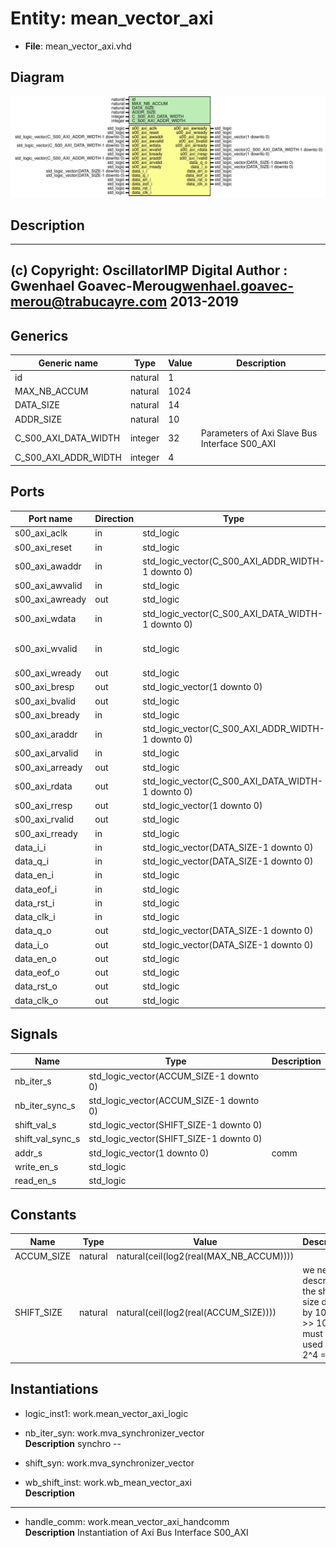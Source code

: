 # Entity: mean_vector_axi

- **File**: mean_vector_axi.vhd
## Diagram

![Diagram](mean_vector_axi.svg "Diagram")
## Description

-------------------------------------------------------------------------
 (c) Copyright: OscillatorIMP Digital
 Author : Gwenhael Goavec-Merou<gwenhael.goavec-merou@trabucayre.com>
 2013-2019
-------------------------------------------------------------------------
## Generics

| Generic name         | Type    | Value | Description                                    |
| -------------------- | ------- | ----- | ---------------------------------------------- |
| id                   | natural | 1     |                                                |
| MAX_NB_ACCUM         | natural | 1024  |                                                |
| DATA_SIZE            | natural | 14    |                                                |
| ADDR_SIZE            | natural | 10    |                                                |
| C_S00_AXI_DATA_WIDTH | integer | 32    | Parameters of Axi Slave Bus Interface S00_AXI  |
| C_S00_AXI_ADDR_WIDTH | integer | 4     |                                                |
## Ports

| Port name       | Direction | Type                                              | Description                                                              |
| --------------- | --------- | ------------------------------------------------- | ------------------------------------------------------------------------ |
| s00_axi_aclk    | in        | std_logic                                         | Wishbone signals                                                         |
| s00_axi_reset   | in        | std_logic                                         |                                                                          |
| s00_axi_awaddr  | in        | std_logic_vector(C_S00_AXI_ADDR_WIDTH-1 downto 0) |                                                                          |
| s00_axi_awvalid | in        | std_logic                                         | 00_axi_awprot	: in std_logic_vector(2 downto 0);                         |
| s00_axi_awready | out       | std_logic                                         |                                                                          |
| s00_axi_wdata   | in        | std_logic_vector(C_S00_AXI_DATA_WIDTH-1 downto 0) |                                                                          |
| s00_axi_wvalid  | in        | std_logic                                         | 00_axi_wstrb	: in std_logic_vector((C_S00_AXI_DATA_WIDTH/8)-1 downto 0); |
| s00_axi_wready  | out       | std_logic                                         |                                                                          |
| s00_axi_bresp   | out       | std_logic_vector(1 downto 0)                      |                                                                          |
| s00_axi_bvalid  | out       | std_logic                                         |                                                                          |
| s00_axi_bready  | in        | std_logic                                         |                                                                          |
| s00_axi_araddr  | in        | std_logic_vector(C_S00_AXI_ADDR_WIDTH-1 downto 0) |                                                                          |
| s00_axi_arvalid | in        | std_logic                                         | 00_axi_arprot	: in std_logic_vector(2 downto 0);                         |
| s00_axi_arready | out       | std_logic                                         |                                                                          |
| s00_axi_rdata   | out       | std_logic_vector(C_S00_AXI_DATA_WIDTH-1 downto 0) |                                                                          |
| s00_axi_rresp   | out       | std_logic_vector(1 downto 0)                      |                                                                          |
| s00_axi_rvalid  | out       | std_logic                                         |                                                                          |
| s00_axi_rready  | in        | std_logic                                         |                                                                          |
| data_i_i        | in        | std_logic_vector(DATA_SIZE-1 downto 0)            | input                                                                    |
| data_q_i        | in        | std_logic_vector(DATA_SIZE-1 downto 0)            |                                                                          |
| data_en_i       | in        | std_logic                                         |                                                                          |
| data_eof_i      | in        | std_logic                                         |                                                                          |
| data_rst_i      | in        | std_logic                                         |                                                                          |
| data_clk_i      | in        | std_logic                                         |                                                                          |
| data_q_o        | out       | std_logic_vector(DATA_SIZE-1 downto 0)            | output                                                                   |
| data_i_o        | out       | std_logic_vector(DATA_SIZE-1 downto 0)            |                                                                          |
| data_en_o       | out       | std_logic                                         |                                                                          |
| data_eof_o      | out       | std_logic                                         |                                                                          |
| data_rst_o      | out       | std_logic                                         |                                                                          |
| data_clk_o      | out       | std_logic                                         |                                                                          |
## Signals

| Name             | Type                                    | Description |
| ---------------- | --------------------------------------- | ----------- |
| nb_iter_s        | std_logic_vector(ACCUM_SIZE-1 downto 0) |             |
| nb_iter_sync_s   | std_logic_vector(ACCUM_SIZE-1 downto 0) |             |
| shift_val_s      | std_logic_vector(SHIFT_SIZE-1 downto 0) |             |
| shift_val_sync_s | std_logic_vector(SHIFT_SIZE-1 downto 0) |             |
| addr_s           | std_logic_vector(1 downto 0)            |  comm       |
| write_en_s       | std_logic                               |             |
|  read_en_s       | std_logic                               |             |
## Constants

| Name       | Type    | Value                                    | Description                                                                                    |
| ---------- | ------- | ---------------------------------------- | ---------------------------------------------------------------------------------------------- |
| ACCUM_SIZE | natural |  natural(ceil(log2(real(MAX_NB_ACCUM)))) |                                                                                                |
| SHIFT_SIZE | natural |  natural(ceil(log2(real(ACCUM_SIZE))))   |  we need to describe the shift size  divide by 1024 is >> 10 => 10 must be used with 2^4 = 16  |
## Instantiations

- logic_inst1: work.mean_vector_axi_logic
- nb_iter_syn: work.mva_synchronizer_vector
</br>**Description**
 synchro --

- shift_syn: work.mva_synchronizer_vector
- wb_shift_inst: work.wb_mean_vector_axi
</br>**Description**
-----------

- handle_comm: work.mean_vector_axi_handcomm
</br>**Description**
 Instantiation of Axi Bus Interface S00_AXI

